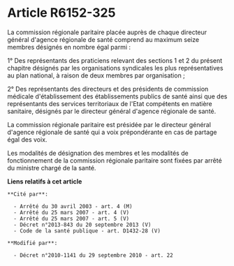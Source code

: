 # Article R6152-325

La commission régionale paritaire placée auprès de chaque directeur général d'agence régionale de santé comprend au maximum
seize membres désignés en nombre égal parmi :

1° Des représentants des praticiens relevant des sections 1 et 2 du présent chapitre désignés par les organisations
syndicales les plus représentatives au plan national, à raison de deux membres par organisation ;

2° Des représentants des directeurs et des présidents de commission médicale d'établissement des établissements publics de
santé ainsi que des représentants des services territoriaux de l'Etat compétents en matière sanitaire, désignés par le
directeur général d'agence régionale de santé.

La commission régionale paritaire est présidée par le directeur général d'agence régionale de santé qui a voix prépondérante
en cas de partage égal des voix.

Les modalités de désignation des membres et les modalités de fonctionnement de la commission régionale paritaire sont fixées
par arrêté du ministre chargé de la santé.

**Liens relatifs à cet article**

	**Cité par**:

	  - Arrêté du 30 avril 2003 - art. 4 (M)
	  - Arrêté du 25 mars 2007 - art. 4 (V)
	  - Arrêté du 25 mars 2007 - art. 5 (V)
	  - Décret n°2013-843 du 20 septembre 2013 (V)
	  - Code de la santé publique - art. D1432-28 (V)

	**Modifié par**:

	  - Décret n°2010-1141 du 29 septembre 2010 - art. 22
